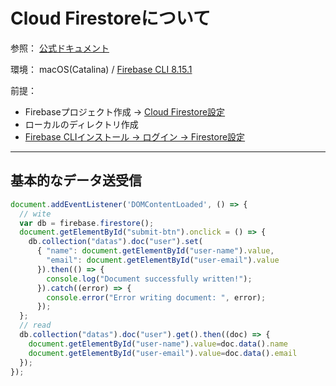 # Cloud Firestoreについて

参照：
[公式ドキュメント](https://firebase.google.com/docs/firestore?hl=ja)

環境：
macOS(Catalina) / [Firebase CLI 8.15.1](https://firebase.google.cn/docs/cli?hl=ja)

前提：
- Firebaseプロジェクト作成 → [Cloud Firestore設定](https://firebase.google.com/docs/firestore/quickstart?hl=ja)
- ローカルのディレクトリ作成
- [Firebase CLIインストール → ログイン → Firestore設定](https://firebase.google.cn/docs/cli?hl=ja#install-cli-mac-linux)

---

## 基本的なデータ送受信

```JavaScript
document.addEventListener('DOMContentLoaded', () => {
  // wite
  var db = firebase.firestore();
  document.getElementById("submit-btn").onclick = () => {
    db.collection("datas").doc("user").set(
      { "name": document.getElementById("user-name").value,
        "email": document.getElementById("user-email").value
      }).then(() => {
        console.log("Document successfully written!");
      }).catch((error) => {
        console.error("Error writing document: ", error);
      });
  };
  // read
  db.collection("datas").doc("user").get().then((doc) => {
    document.getElementById("user-name").value=doc.data().name
    document.getElementById("user-email").value=doc.data().email
  });
});
```